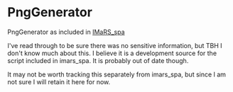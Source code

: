 # PngGenerator
PngGenerator as included in [IMaRS_spa ](https://github.com/USF-IMARS/imars_spa)

I've read through to be sure there was no sensitive information, but TBH I don't know much about this. I believe it is a development source for the script included in imars_spa. It is probably out of date though. 

It may not be worth tracking this separately from imars_spa, but since I am not sure I will retain it here for now.
